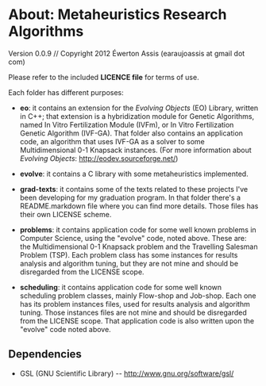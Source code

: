 
# About: Metaheuristics Research Algorithms

Version 0.0.9 // Copyright 2012 Éwerton Assis (earaujoassis at gmail dot com)

Please refer to the included **LICENCE file** for terms of use.

Each folder has different purposes:

* **eo**: it contains an extension for the *Evolving Objects* (EO) Library, written in C++; that extension is a hybridization module for Genetic
Algorithms, named In Vitro Fertilization Module (IVFm), or In Vitro Fertilization Genetic Algorithm (IVF-GA). That folder also contains an
application code, an algorithm that uses IVF-GA as a solver to some Multidimensional 0-1 Knapsack instances. (For more information about *Evolving Objects*:
http://eodev.sourceforge.net/)

* **evolve**: it contains a C library with some metaheuristics implemented.

* **grad-texts**: it contains some of the texts related to these projects I've been developing for my graduation program. In that folder there's
a README.markdown file where you can find more details. Those files has their own LICENSE scheme.

* **problems**: it contains application code for some well known problems in Computer Science, using the "evolve" code, noted above. These are:
the Multidimensional 0-1 Knapsack problem and the Travelling Salesman Problem (TSP). Each problem class has some instances for results analysis
and algorithm tuning, but they are not mine and should be disregarded from the LICENSE scope.

* **scheduling**: it contains application code for some well known scheduling problem classes, mainly Flow-shop and Job-shop. Each one has its
problem instances files, used for results analysis and algorithm tuning. Those instances files are not mine and should be disregarded from the
LICENSE scope. That application code is also written upon the "evolve" code noted above.

## Dependencies

 * GSL (GNU Scientific Library) -- http://www.gnu.org/software/gsl/
